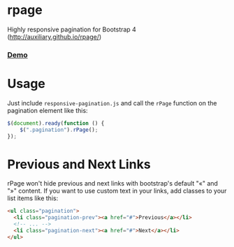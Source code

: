 rpage 
=====

Highly responsive pagination for Bootstrap 4 (http://auxiliary.github.io/rpage/)

### [Demo](http://auxiliary.github.io/rpage/demo.html)

Usage
=====

Just include `responsive-pagination.js` and call the `rPage` function on the pagination element like this:

```javascript
$(document).ready(function () {
    $(".pagination").rPage();
});
```
    
Previous and Next Links
=======================

rPage won't hide previous and next links with bootstrap's default "«" and "»" content. If you want to use custom text in
your links, add classes to your list items like this:

```html
<ul class="pagination">
  <li class="pagination-prev"><a href="#">Previous</a></li>
  <!-- ... -->
  <li class="pagination-next"><a href="#">Next</a></li>
</ul>
```
